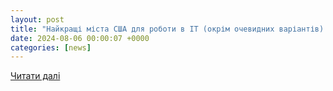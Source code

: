 ```yaml
---
layout: post
title: "Найкращі міста США для роботи в IT (окрім очевидних варіантів). ᐉ Погляд UA"
date: 2024-08-06 00:00:07 +0000
categories: [news]
---
```


[Читати далі](https://pogliad.ua/najkrashhi-mista-ssha-dlya-roboty-v-it-okrim-ochevydnyh-variantiv/)
